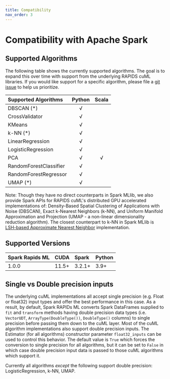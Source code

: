 ```yaml
---
title: Compatibility
nav_order: 3
---
```

# Compatibility with Apache Spark

## Supported Algorithms

The following table shows the currently supported algorithms.  The goal is to expand this over time with support from the underlying RAPIDS cuML libraries.  If you would like support for a specific algorithm, please file a [git issue](https://github.com/NVIDIA/spark-rapids-ml/issues) to help us prioritize.

| Supported Algorithms   | Python | Scala |
| :--------------------- | :----: | :---: |
| DBSCAN (*)             |   √    |       |
| CrossValidator         |   √    |       |
| KMeans                 |   √    |       |
| k-NN (*)               |   √    |       |
| LinearRegression       |   √    |       |
| LogisticRegression     |   √    |       | 
| PCA                    |   √    |   √   |
| RandomForestClassifier |   √    |       |
| RandomForestRegressor  |   √    |       |
| UMAP (*)               |   √    |       |

Note: Though they have no direct counterparts in Spark MLlib, we also provide Spark APIs for RAPIDS cuML's distributed GPU accelerated implementations of: Density-Based Spatial Clustering of Applications with Noise (DBSCAN), Exact k-Nearest Neighbors (k-NN), and Uniform Manifold Approximation and Projection (UMAP - a non-linear dimensionality reduction algorithm).  The closest counterpart to k-NN in Spark MLlib is [LSH-based Approximate Nearest Neighbor](https://spark.apache.org/docs/latest/ml-features.html#approximate-nearest-neighbor-search) implementation.


## Supported Versions

| Spark Rapids ML | CUDA  | Spark  | Python |
| :-------------- | :---- | :----- | :----- |
| 1.0.0           | 11.5+ | 3.2.1+ | 3.9+   |


## Single vs Double precision inputs
The underlying cuML implementations all accept single precision (e.g. Float or float32) input types and offer the best performance in this case.  As a result, by default, Spark RAPIDs ML converts Spark DataFrames supplied to `fit` and `transform` methods having double precision data types (i.e. `VectorUDT`, `ArrayType(DoubleType())`, `DoubleType()` columns) to single precision before passing them down to the cuML layer.  Most of the cuML algorithm implementations also support double precision inputs.   The Estimator (for all algorithms) constructor parameter `float32_inputs` can be used to control this behavior.  The default value is `True` which forces the conversion to single precision for all algorithms, but it can be set to `False` in which case double precision input data is passed to those cuML algorithms which support it.

Currently all algorithms *except* the following support double precision:  LogisticRegression, k-NN, UMAP.
